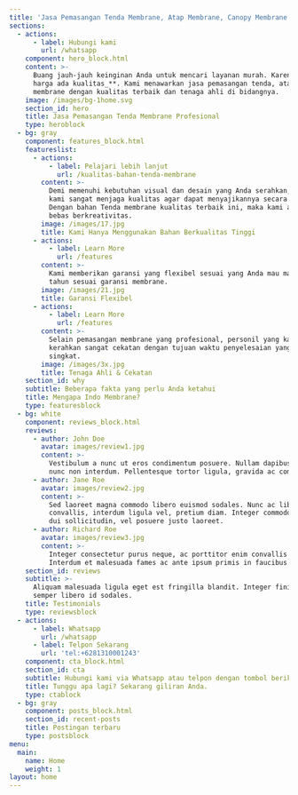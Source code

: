 ```yaml
---
title: 'Jasa Pemasangan Tenda Membrane, Atap Membrane, Canopy Membrane'
sections:
  - actions:
      - label: Hubungi kami
        url: /whatsapp
    component: hero_block.html
    content: >-
      Buang jauh-jauh keinginan Anda untuk mencari layanan murah. Karena, **_ada
      harga ada kualitas_**. Kami menawarkan jasa pemasangan tenda, atap, canopy
      membrane dengan kualitas terbaik dan tenaga ahli di bidangnya.
    image: /images/bg-1home.svg
    section_id: hero
    title: Jasa Pemasangan Tenda Membrane Profesional
    type: heroblock
  - bg: gray
    component: features_block.html
    featureslist:
      - actions:
          - label: Pelajari lebih lanjut
            url: /kualitas-bahan-tenda-membrane
        content: >-
          Demi memenuhi kebutuhan visual dan desain yang Anda serahkan, maka
          kami sangat menjaga kualitas agar dapat menyajikannya secara nyata.
          Dengan bahan Tenda membrane kualitas terbaik ini, maka kami akan lebih
          bebas berkreativitas.
        image: /images/17.jpg
        title: Kami Hanya Menggunakan Bahan Berkualitas Tinggi
      - actions:
          - label: Learn More
            url: /features
        content: >-
          Kami memberikan garansi yang flexibel sesuai yang Anda mau max. 10
          tahun sesuai garansi membrane.
        image: /images/21.jpg
        title: Garansi Flexibel
      - actions:
          - label: Learn More
            url: /features
        content: >-
          Selain pemasangan membrane yang profesional, personil yang kami
          kerahkan sangat cekatan dengan tujuan waktu penyelesaian yang lebih
          singkat.
        image: /images/3x.jpg
        title: Tenaga Ahli & Cekatan
    section_id: why
    subtitle: Beberapa fakta yang perlu Anda ketahui
    title: Mengapa Indo Membrane?
    type: featuresblock
  - bg: white
    component: reviews_block.html
    reviews:
      - author: John Doe
        avatar: images/review1.jpg
        content: >-
          Vestibulum a nunc ut eros condimentum posuere. Nullam dapibus quis
          nunc non interdum. Pellentesque tortor ligula, gravida ac commodo eu.
      - author: Jane Roe
        avatar: images/review2.jpg
        content: >-
          Sed laoreet magna commodo libero euismod sodales. Nunc ac libero
          convallis, interdum ligula vel, pretium diam. Integer commodo sem at
          dui sollicitudin, vel posuere justo laoreet.
      - author: Richard Roe
        avatar: images/review3.jpg
        content: >-
          Integer consectetur purus neque, ac porttitor enim convallis vitae.
          Interdum et malesuada fames ac ante ipsum primis in faucibus.
    section_id: reviews
    subtitle: >-
      Aliquam malesuada ligula eget est fringilla blandit. Integer finibus
      semper libero id sodales. 
    title: Testimonials
    type: reviewsblock
  - actions:
      - label: Whatsapp
        url: /whatsapp
      - label: Telpon Sekarang
        url: 'tel:+6281310001243'
    component: cta_block.html
    section_id: cta
    subtitle: Hubungi kami via Whatsapp atau telpon dengan tombol berikut.
    title: Tunggu apa lagi? Sekarang giliran Anda.
    type: ctablock
  - bg: gray
    component: posts_block.html
    section_id: recent-posts
    title: Postingan terbaru
    type: postsblock
menu:
  main:
    name: Home
    weight: 1
layout: home
---
```


